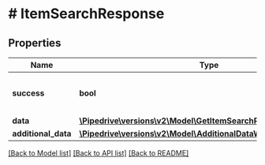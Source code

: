# # ItemSearchResponse

## Properties

Name | Type | Description | Notes
------------ | ------------- | ------------- | -------------
**success** | **bool** | If the response is successful or not | [optional]
**data** | [**\Pipedrive\versions\v2\Model\GetItemSearchResponseDataData**](GetItemSearchResponseDataData.md) |  | [optional]
**additional_data** | [**\Pipedrive\versions\v2\Model\AdditionalDataWithCursorPagination**](.md) |  | [optional]

[[Back to Model list]](../README.md#documentation-for-models) [[Back to API list]](../README.md#documentation-for-api-endpoints) [[Back to README]](../README.md)
